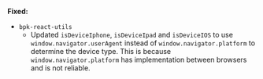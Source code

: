 **Fixed:**

- `bpk-react-utils`
  - Updated `isDeviceIphone`, `isDeviceIpad` and `isDeviceIOS` to use `window.navigator.userAgent` instead of `window.navigator.platform` to determine the device type. This is because `window.navigator.platform` has implementation between browsers and is not reliable.